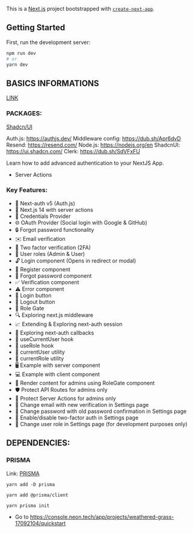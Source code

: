 This is a [Next.js](https://nextjs.org/) project bootstrapped with [`create-next-app`](https://github.com/vercel/next.js/tree/canary/packages/create-next-app).

## Getting Started

First, run the development server:

```bash
npm run dev
# or
yarn dev

```

## BASICS INFORMATIONS

<a href="https://youtu.be/1MTyCvS05V4?si=cFUXA6nOxaB6ie9m">LINK</a>

### PACKAGES:

<a href='https://ui.shadcn.com/docs/installation/next'> Shadcn/UI</a>

Auth.js: https://authjs.dev/
Middleware config: https://dub.sh/Apr6dvD
Resend: https://resend.com/
Node.js: https://nodejs.org/en
ShadcnUI: https://ui.shadcn.com/
Clerk: https://dub.sh/SdVFxFU

Learn how to add advanced authentication to your NextJS App.

- Server Actions

### Key Features:

- 🔐 Next-auth v5 (Auth.js)
- 🚀 Next.js 14 with server actions
- 🔑 Credentials Provider
- 🌐 OAuth Provider (Social login with Google & GitHub)
- 🔒 Forgot password functionality
- ✉️ Email verification
- 📱 Two factor verification (2FA)
- 👥 User roles (Admin & User)
- 🔓 Login component (Opens in redirect or modal)
- 📝 Register component
- 🤔 Forgot password component
- ✅ Verification component
- ⚠️ Error component
- 🔘 Login button
- 🚪 Logout button
- 🚧 Role Gate
- 🔍 Exploring next.js middleware
- 📈 Extending & Exploring next-auth session
- 🔄 Exploring next-auth callbacks
- 👤 useCurrentUser hook
- 🛂 useRole hook
- 🧑 currentUser utility
- 👮 currentRole utility
- 🖥️ Example with server component
- 💻 Example with client component
- 👑 Render content for admins using RoleGate component
- 🛡️ Protect API Routes for admins only
- 🔐 Protect Server Actions for admins only
- 📧 Change email with new verification in Settings page
- 🔑 Change password with old password confirmation in Settings page
- 🔔 Enable/disable two-factor auth in Settings page
- 🔄 Change user role in Settings page (for development purposes only)

## DEPENDENCIES:

### PRISMA

Link: <a href="https://www.prisma.io/docs/getting-started"> PRISMA </a>

```
yarn add -D prisma
```

```
yarn add @prisma/client
```

```
yarn prisma init
```

- Go to https://console.neon.tech/app/projects/weathered-grass-17092104/quickstart
